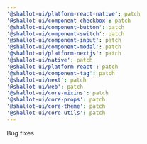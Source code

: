 ```yaml
---
'@shallot-ui/platform-react-native': patch
'@shallot-ui/component-checkbox': patch
'@shallot-ui/component-button': patch
'@shallot-ui/component-switch': patch
'@shallot-ui/component-input': patch
'@shallot-ui/component-modal': patch
'@shallot-ui/platform-nextjs': patch
'@shallot-ui/native': patch
'@shallot-ui/platform-react': patch
'@shallot-ui/component-tag': patch
'@shallot-ui/next': patch
'@shallot-ui/web': patch
'@shallot-ui/core-mixins': patch
'@shallot-ui/core-props': patch
'@shallot-ui/core-theme': patch
'@shallot-ui/core-utils': patch
---
```


Bug fixes
